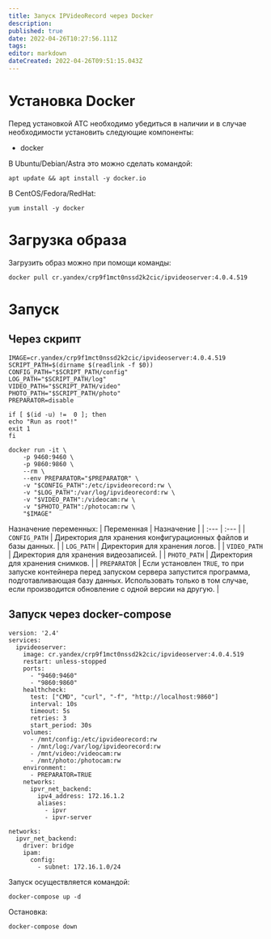 ```yaml
---
title: Запуск IPVideoRecord через Docker
description: 
published: true
date: 2022-04-26T10:27:56.111Z
tags: 
editor: markdown
dateCreated: 2022-04-26T09:51:15.043Z
---
```


# Установка Docker
Перед установкой АТС необходимо убедиться в наличии и в случае необходимости установить следующие компоненты:
- docker

В Ubuntu/Debian/Astra это можно сделать командой:
```
apt update && apt install -y docker.io
```
В CentOS/Fedora/RedHat:
```
yum install -y docker
```

# Загрузка образа
Загрузить образ можно при помощи команды:
```
docker pull cr.yandex/crp9f1mct0nssd2k2cic/ipvideoserver:4.0.4.519
```

# Запуск
## Через скрипт
```
IMAGE=cr.yandex/crp9f1mct0nssd2k2cic/ipvideoserver:4.0.4.519
SCRIPT_PATH=$(dirname $(readlink -f $0))
CONFIG_PATH="$SCRIPT_PATH/config"
LOG_PATH="$SCRIPT_PATH/log"
VIDEO_PATH="$SCRIPT_PATH/video"
PHOTO_PATH="$SCRIPT_PATH/photo"
PREPARATOR=disable

if [ $(id -u) !=  0 ]; then
echo "Run as root!"
exit 1
fi

docker run -it \
	-p 9460:9460 \
	-p 9860:9860 \
	--rm \
	--env PREPARATOR="$PREPARATOR" \
	-v "$CONFIG_PATH":/etc/ipvideorecord:rw \
	-v "$LOG_PATH":/var/log/ipvideorecord:rw \
	-v "$VIDEO_PATH":/videocam:rw \
	-v "$PHOTO_PATH":/photocam:rw \
	"$IMAGE"
```
Назначение переменных:
| Переменная | Назначение |
| :--- | :--- |
| `CONFIG_PATH` | Директория для хранения конфигурационных файлов и базы данных. |
| `LOG_PATH` | Директория для хранения логов. |
| `VIDEO_PATH` | Директория для хранения видеозаписей. |
| `PHOTO_PATH` | Директория для хранения снимков. |
| `PREPARATOR` | Если установлен `TRUE`, то при запуске контейнера перед запуском сервера запустится программа, подготавливающая базу данных. Использовать только в том случае, если производится обновление с одной версии на другую. |

## Запуск через docker-compose
```
version: '2.4'
services:
  ipvideoserver:
    image: cr.yandex/crp9f1mct0nssd2k2cic/ipvideoserver:4.0.4.519
    restart: unless-stopped
    ports:
      - "9460:9460"
      - "9860:9860"
    healthcheck:
      test: ["CMD", "curl", "-f", "http://localhost:9860"]
      interval: 10s
      timeout: 5s
      retries: 3
      start_period: 30s
    volumes:
      - /mnt/config:/etc/ipvideorecord:rw
      - /mnt/log:/var/log/ipvideorecord:rw
      - /mnt/video:/videocam:rw
      - /mnt/photo:/photocam:rw
    environment:
      - PREPARATOR=TRUE
    networks:
      ipvr_net_backend:
        ipv4_address: 172.16.1.2
        aliases:
          - ipvr
          - ipvr-server

networks:
  ipvr_net_backend:
    driver: bridge
    ipam:
      config:
        - subnet: 172.16.1.0/24

```
Запуск осуществляется командой:
```
docker-compose up -d
```
Остановка:
```
docker-compose down
```
